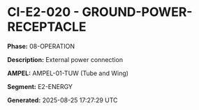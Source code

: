 # CI-E2-020 - GROUND-POWER-RECEPTACLE

**Phase:** 08-OPERATION

**Description:** External power connection

**AMPEL:** AMPEL-01-TUW (Tube and Wing)

**Segment:** E2-ENERGY

**Generated:** 2025-08-25 17:27:29 UTC
